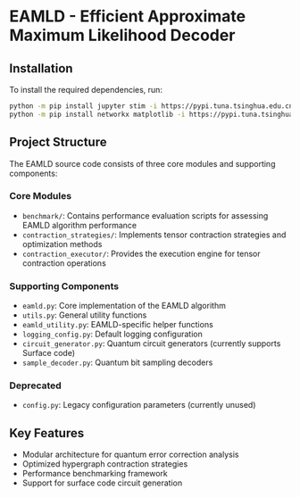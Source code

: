 # EAMLD - Efficient Approximate Maximum Likelihood Decoder

## Installation

To install the required dependencies, run:

```bash
python -m pip install jupyter stim -i https://pypi.tuna.tsinghua.edu.cn/simple
python -m pip install networkx matplotlib -i https://pypi.tuna.tsinghua.edu.cn/simple
```

## Project Structure

The EAMLD source code consists of three core modules and supporting components:

### Core Modules
- `benchmark/`: Contains performance evaluation scripts for assessing EAMLD algorithm performance
- `contraction_strategies/`: Implements tensor contraction strategies and optimization methods
- `contraction_executor/`: Provides the execution engine for tensor contraction operations

### Supporting Components
- `eamld.py`: Core implementation of the EAMLD algorithm
- `utils.py`: General utility functions
- `eamld_utility.py`: EAMLD-specific helper functions
- `logging_config.py`: Default logging configuration
- `circuit_generator.py`: Quantum circuit generators (currently supports Surface code)
- `sample_decoder.py`: Quantum bit sampling decoders

### Deprecated
- `config.py`: Legacy configuration parameters (currently unused)

## Key Features
- Modular architecture for quantum error correction analysis
- Optimized hypergraph contraction strategies
- Performance benchmarking framework
- Support for surface code circuit generation

